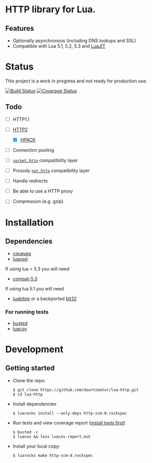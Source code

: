 # HTTP library for Lua.

## Features

  - Optionally asynchronous (including DNS lookups and SSL)
  - Compatible with Lua 5.1, 5.2, 5.3 and [LuaJIT](http://luajit.org/)


# Status

This project is a work in progress and not ready for production use.

[![Build Status](https://travis-ci.org/daurnimator/lua-http.svg)](https://travis-ci.org/daurnimator/lua-http)
[![Coverage Status](https://coveralls.io/repos/daurnimator/lua-http/badge.svg?branch=master)](https://coveralls.io/r/daurnimator/lua-http?branch=master)

## Todo

  - [ ] HTTP1.1
  - [ ] [HTTP2](https://http2.github.io/http2-spec/)
	  - [x] [HPACK](https://http2.github.io/http2-spec/compression.html)
  - [ ] Connection pooling
  - [ ] [`socket.http`](http://w3.impa.br/~diego/software/luasocket/http.html) compatibility layer
  - [ ] Prosody [`net.http`](https://prosody.im/doc/developers/net/http) compatibility layer
  - [ ] Handle redirects
  - [ ] Be able to use a HTTP proxy
  - [ ] Compression (e.g. gzip)


# Installation

## Dependencies

  - [cqueues](http://25thandclement.com/~william/projects/cqueues.html)
  - [luaossl](http://25thandclement.com/~william/projects/luaossl.html)

If using lua < 5.3 you will need

  - [compat-5.3](https://github.com/keplerproject/lua-compat-5.3)

If using lua 5.1 you will need

  - [luabitop](http://bitop.luajit.org/) or a backported [bit32](https://rocks.moonscript.org/modules/siffiejoe/bit32)

### For running tests

  - [busted](http://olivinelabs.com/busted/)
  - [luacov](https://keplerproject.github.io/luacov/)


# Development

## Getting started

  - Clone the repo:
    ```
    $ git clone https://github.com/daurnimator/lua-http.git
    $ cd lua-http
    ```

  - Install dependencies
    ```
    $ luarocks install --only-deps http-scm-0.rockspec
    ```

  - Run tests and view coverage report ([install tools first](#for-running-tests))
    ```
    $ busted -c
    $ luacov && less luacov.report.out
    ```

  - Install your local copy:
    ```
    $ luarocks make http-scm-0.rockspec
    ```
